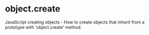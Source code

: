 # object.create
JavaScript creating objects - How to create objects that inherit from a prototype with 'object.create' method. 
